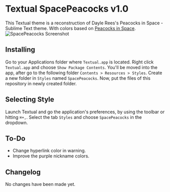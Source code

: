# Textual SpacePeacocks v1.0
This Textual theme is a reconstruction of Dayle Rees's Peacocks in Space - Sublime Text theme.
With colors based on [Peacocks in Space](https://github.com/daylerees/colour-schemes/blob/master/PeacocksInSpace.tmTheme).
![SpacePeacocks Screenshot](https://raw2.github.com/Mitchellvanw/Textual-SpacePeacocks/master/screenshot.png)

## Installing
Go to your Applications folder where `Textual.app` is located. Right click `Textual.app` and choose `Show Package Contents`.
You'll be moved into the app, after go to the following folder `Contents > Resources > Styles`.
Create a new folder in `Styles` named `SpacePeacocks`.
Now, put the files of this repository in newly created folder.

## Selecting Style
Launch Textual and go the application's preferences, by using the toolbar or hitting `⌘+,`.
Select the tab `Styles` and choose `SpacePeacocks` in the dropdown.

## To-Do
* Change hyperlink color in warning.
* Improve the purple nickname colors.

## Changelog
No changes have been made yet.
